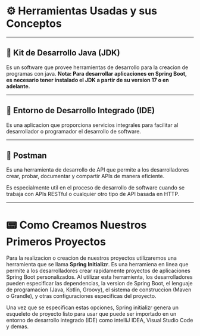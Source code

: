# ⚙️ Herramientas Usadas y sus Conceptos

-----

## 🧩 Kit de Desarrollo Java (JDK)
Es un software que provee herramientas de desarrollo para la creacion de programas con java.
**Nota: Para desarrollar aplicaciones en Spring Boot, es necesario tener instalado el JDK a partir de su version 17 o en adelante.**

-----

## 🧩 Entorno de Desarrollo Integrado (IDE)
Es una aplicacion que proporciona servicios integrales para facilitar al desarrollador o programador el desarrollo de software.

-----

## 🧩 Postman 
Es una herramienta de desarrollo de API que permite a los desarrolladores crear, probar, documentar y compartir APIs de manera eficiente.

Es especialmente util en el proceso de desarrollo de software cuando se trabaja con APIs RESTful o cualquier otro tipo de API basada en HTTP.

-----

# 📟 Como Creamos Nuestros Primeros Proyectos
Para la realizacion o creacion de nuestros proyectos utilizaremos una herramienta que se llama **Spring Initializr**.
Es una herramiena en linea que permite a los desarrolladores crear rapidamente proyectos de aplicaciones Spring Boot personalizados. Al utilizar esta herramienta, los desarrolladores pueden especificar las dependencias, la version de Spring Boot, el lenguaje de programacion (Java, Kotlin, Groovy), el sistema de construccion (Maven o Grandle), y otras configuraciones especificas del proyecto.

Una vez que se especifican estas opciones, Spring initializr genera un esqueleto de proyecto listo para usar que puede ser importado en un entorno de desarrollo integrado (IDE) como intelliJ IDEA, Visual Studio Code y demas.
